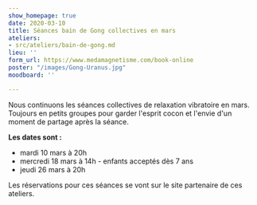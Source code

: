```yaml
---
show_homepage: true
date: 2020-03-10
title: Séances bain de Gong collectives en mars
ateliers:
- src/ateliers/bain-de-gong.md
lieu: ''
form_url: https://www.medamagnetisme.com/book-online
poster: "/images/Gong-Uranus.jpg"
moodboard: ''

---
```

Nous continuons les séances collectives de relaxation vibratoire en mars. Toujours en petits groupes pour garder l'esprit cocon et l'envie d'un moment de partage après la séance.

**Les dates sont :**

* mardi 10 mars à 20h
* mercredi 18 mars à 14h - enfants acceptés dès 7 ans
* jeudi 26 mars à 20h

Les réservations pour ces séances se vont sur le site partenaire de ces ateliers. 
